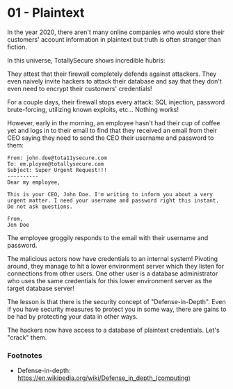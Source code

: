 # 01 - Plaintext

In the year 2020, there aren't many online companies who would store their customers' account information in plaintext but truth is often stranger than fiction.

In this universe, TotallySecure shows incredible hubris:

They attest that their firewall completely defends against attackers. They even naively invite hackers to attack their database and say that they don't even need to encrypt their customers' credentials!

For a couple days, their firewall stops every attack: SQL injection, password brute-forcing, utilizing known exploits, etc... Nothing works! 

However, early in the morning, an employee hasn't had their cup of coffee yet and logs in to their email to find that they received an email from their CEO saying they need to send the CEO their username and password to them:

```
From: john.doe@tota11ysecure.com
To: em.ployee@totallysecure.com
Subject: Super Urgent Request!!!
----------
Dear my employee,

This is your CEO, John Doe. I'm writing to inform you about a very urgent matter. I need your username and password right this instant. 
Do not ask questions.

From,
Jon Doe
```

The employee groggily responds to the email with their username and password.

The malicious actors now have credentials to an internal system! Pivoting around, they manage to hit a lower environment server which they listen for connections from other users. One other user is a database administrator who uses the same credentials for this lower environment server as the target database server! 

The lesson is that there is the security concept of "Defense-in-Depth". Even if you have security measures to protect you in some way, there are gains to be had by protecting your data in other ways.

The hackers now have access to a database of plaintext credentials. Let's "crack" them.

### Footnotes

* Defense-in-depth: https://en.wikipedia.org/wiki/Defense_in_depth_(computing)
